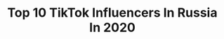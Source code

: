 ---
title: Top 10 TikTok Influencers In Russia In 2020
description: >-
  Find top TikTok influencers in Russia in 2020. Most popular hashtags: #weasleytwins #weasleys #recomendation.
platform: TikTok
hits: 3663
text_top: See the most popular TikTok accounts on inBeat.
text_bottom: Our platform has 3663 TikTok influencers like this in Russia for you to work with.
profiles:
  - username: "ba.bich_"
    fullname: >-
      Бабич или БабиТч?😂
    bio: >-
      Подпишись на мой INST (3m)🤪 🤡@ba.bitch_🤡
    location: "Russia"
    followers: 7100000
    engagement: 2227
    commentsToLikes: 0.013531
    id: cka9q9g7y7rv70i78zarm8vls
    verified: true
    hashtags: "#doritos"
  - username: "my_lizaveta"
    fullname: >-
      Liza in hoodie
    bio: >-
      Harry PoTTaH🦉 Mischief managed⚡️always Пойдем, я покажу, где найти HP мерч⚡️
    location: "Russia"
    followers: 25500
    engagement: 1928
    commentsToLikes: 0.056209
    id: ckd0jfo6nfc3e0j23vfvlz8ck
    verified: false
    hashtags: "#potterhead, #weasleys, #dracotok, #hogwards"
  - username: "jasmin33rus"
    fullname: >-
      Jasmin33
    bio: >-
      Отписался-Удалю Не ставишь взаимно лайки и комменты - И я не буду Работу не ищу
    location: "Russia"
    followers: 3435
    engagement: 5098
    commentsToLikes: 0.273880
    id: ck8qlrgypmxnn0j78cavkxaqh
    verified: false
    hashtags: ""
  - username: "777sweet_lana222"
    fullname: >-
      ꧁⚜ 𝔖₭ͥỢrͣ₱ͫᶖ͢͢͢oή ⚜꧂
    bio: >-
      Совместные безумия сближают больше, чем общие взгляды на мир! ºO•💜•.✿.•.°•★
    location: "Russia"
    followers: 6747
    engagement: 4596
    commentsToLikes: 0.125156
    id: ckc8y30xmmenn0j23vabwkgkt
    verified: false
    hashtags: "#90, #now"
  - username: "_downey_nephilim"
    fullname: >-
      🔪Dostoevsky🖤
    bio: >-
      Имя:Aнгелина Город:Сергиев Посад Любимое аниме: Наруто) ДР:21 октября))
    location: "Russia"
    followers: 2874
    engagement: 3881
    commentsToLikes: 0.089083
    id: cka8h9uyoa0zt0i78d4jyueb6
    verified: false
    hashtags: "#voiceeffects, #supernatural, #marvelstudios, #wakanda"
  - username: "3ehutsy"
    fullname: >-
      Зерницу :D
    bio: >-
      Цель: 4000 3200✅ 3600❌ 3300✅ 3700❌ 3400✅ 3800❌ 3500❌ 3900❌
    location: "Russia"
    followers: 3412
    engagement: 3158
    commentsToLikes: 0.138205
    id: ckb16cgeutrkn0j231tris5oy
    verified: false
    hashtags: "#kimetsunoyaiba, #recomendation, #anime, #rec"
  - username: "s.t.a.l.k.e.r01"
    fullname: >-
      Андрей Добрый
    bio: >-
      позывной -Кот группировка - Монолит Клан- ☣️Заблудшие☢️
    location: "Russia"
    followers: 3734
    engagement: 3127
    commentsToLikes: 0.093468
    id: ckdtlb65hzcql0j23ze3rwyr3
    verified: false
    hashtags: ""
  - username: "kykyepta72"
    fullname: >-
      Eagle🦅
    bio: >-
      Привет ❣️😎 Я из России 🇷🇺 12y.o🤚🏻😔
    location: "Russia"
    followers: 99100
    engagement: 3059
    commentsToLikes: 0.257281
    id: ckaus4zp0x6d10j239adf36fz
    verified: false
    hashtags: ""
  - username: "_maxutko_99"
    fullname: >-
      💕 СТЕЙСИ 💕
    bio: >-
      👀👀I think типа akk фанатки👃Well.. всегда рада тебе 👀👀 ☝️16.7k максуток👆
    location: "Russia"
    followers: 16700
    engagement: 2891
    commentsToLikes: 0.065377
    id: ckdbcoonw6v7z0j23u9pkcw38
    verified: false
    hashtags: "#brian, #thebrian, #thebrianmaps, #anastasiz"
  - username: "ekaterina_199"
    fullname: >-
      Буробина Екатерина
    bio: >-
      ~°°°**§Бродяги 🤙🤟🤟📿§**°°°~
    location: "Russia"
    followers: 2685
    engagement: 2889
    commentsToLikes: 0.189723
    id: ckdclwrino4f00j23i8gngpmb
    verified: false
    hashtags: ""
---
